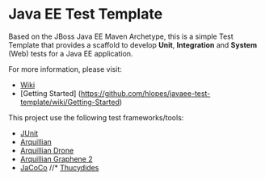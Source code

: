 # Java EE Test Template

Based on the JBoss Java EE Maven Archetype, this is a simple Test Template that provides a scaffold to develop **Unit**, **Integration** and **System** (Web) tests for a Java EE application.

For more information, please visit:

* [Wiki](https://github.com/hlopes/javaee-test-template/wiki)
* [Getting Started] (https://github.com/hlopes/javaee-test-template/wiki/Getting-Started)

This project use the following test frameworks/tools:

* [JUnit](http://junit.org/)
* [Arquillian](http://arquillian.org/)
* [Arquillian Drone](https://docs.jboss.org/author/display/ARQ/Drone)
* [Arquillian Graphene 2](https://docs.jboss.org/author/display/ARQGRA2/Home)
* [JaCoCo](http://www.eclemma.org/jacoco/)
//* [Thucydides](http://www.thucydides.info/)
